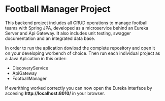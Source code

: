# **Football Manager Project**

This backend project includes all CRUD operations to manage football teams with Spring JPA, developed as a microservice behind an Eureka Server and Api Gateway. It also includes unit testing, swagger documentation and an integrated data base.

In order to run the aplication dowload the complete repository and open it on your developing worbench of choice. Then run each individual project as a Java Aplication in this order:

- DiscoveryService
- ApiGateway
- FootballManager

If everithing worked correctly you can now open the Eureka interface by accesing **http://localhost:8010/** in your browser.